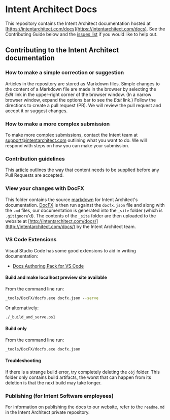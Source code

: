 # Intent Architect Docs

This repository contains the Intent Architect documentation hosted at [https://intentarchitect.com/docs](https://intentarchitect.com/docs). See the Contributing Guide below and the [issues list](https://github.com/IntentSoftware/Docs/issues) if you would like to help out.

## Contributing to the Intent Architect documentation

### How to make a simple correction or suggestion

Articles in the repository are stored as Markdown files. Simple changes to the content of a Markdown file are made in the browser by selecting the _Edit_ link in the upper-right corner of the browser window. (In a narrow browser window, expand the options bar to see the _Edit_ link.) Follow the directions to create a pull request (PR). We will review the pull request and accept it or suggest changes.

### How to make a more complex submission

To make more complex submissions, contact the Intent team at support@intentarchitect.com outlining what you want to do. We will respond with steps on how you can make your submission.

### Contribution guidelines

This [article](guidelines.md) outlines the way that content needs to be supplied before any Pull Requests are accepted.

### View your changes with DocFX

This folder contains the source [markdown](https://dotnet.github.io/docfx/spec/docfx_flavored_markdown.html) for Intent Architect's documentation. [DocFX](https://dotnet.github.io/docfx/) is then run against the `docfx.json` file and along with the `.md` files, our documentation is generated into the `_site` folder (which is `.gitignore`'d). The contents of the `_site` folder are then uploaded to the website at [http://intentarchitect.com/docs/](http://intentarchitect.com/docs/) by the Intent Architect team.

### VS Code Extensions

Visual Studio Code has some good extensions to aid in writing documentation:

- [Docs Authoring Pack for VS Code](https://marketplace.visualstudio.com/items?itemName=docsmsft.docs-authoring-pack)

#### Build and make localhost preview site available

From the command line run:

```cmd
_tools/DocFX/docfx.exe docfx.json --serve
```

Or alternatively:

```cmd
./_build_and_serve.ps1
```

#### Build only

From the command line run:

```cmd
_tools/DocFX/docfx.exe docfx.json
```

#### Troubleshooting

If there is a strange build error, try completely deleting the `obj` folder. This folder only contains build artifacts, the worst that can happen from its deletion is that the next build may take longer.

### Publishing (for Intent Software employees)

For information on publishing the docs to our website, refer to the `readme.md` in the Intent Architect private repository.
